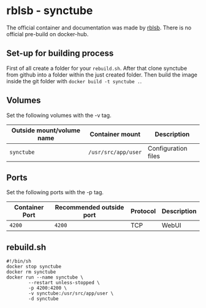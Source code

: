 # rblsb - synctube

The official container and documentation was made by [rblsb](https://github.com/rblsb/synctube).
There is no official pre-build on docker-hub.

## Set-up for building process

First of all create a folder for your `rebuild.sh`.
After that clone synctube from github into a folder within the just created folder.
Then build the image inside the git folder with `docker build -t synctube .`.

## Volumes

Set the following volumes with the -v tag.

| Outside mount/volume name | Container mount     | Description         |
| ------------------------- | ------------------- | ------------------- |
| `synctube`                | `/usr/src/app/user` | Configuration files |

## Ports

Set the following ports with the -p tag.

| Container Port | Recommended outside port | Protocol | Description |
| -------------- | ------------------------ | -------- | ----------- |
| `4200`         | `4200`                   | TCP      | WebUI       |

## rebuild.sh

```shell
#!/bin/sh
docker stop synctube
docker rm synctube
docker run --name synctube \
        --restart unless-stopped \
        -p 4200:4200 \
        -v synctube:/usr/src/app/user \
        -d synctube
```

